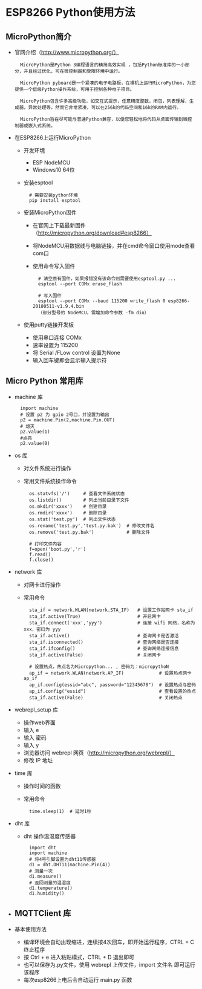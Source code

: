 # ESP8266  Python使用方法
## MicroPython简介

- 官网介绍（http://www.micropython.org/）

        MicroPython是Python 3编程语言的精简高效实现 ，包括Python标准库的一小部分，并且经过优化，可在微控制器和受限环境中运行。

        MicroPython pyboard是一个紧凑的电子电路板，在裸机上运行MicroPython，为您提供一个低级Python操作系统，可用于控制各种电子项目。

        MicroPython包含许多高级功能，如交互式提示，任意精度整数，闭包，列表理解，生成器，异常处理等。然而它非常紧凑，可以在256k的代码空间和16k的RAM内运行。

        MicroPython旨在尽可能与普通Python兼容，以便您轻松地将代码从桌面传输到微控制器或嵌入式系统。
        
    
- 在ESP8266上运行MicroPython
    -  开发环境
        - ESP NodeMCU
        - Windows10 64位
    - 安装esptool
    
            # 需要安装python环境
            pip install esptool

    - 安装MicroPython固件
        - 在官网上下载最新固件（http://micropython.org/download#esp8266）
        - 将NodeMCU用数据线与电脑链接，并在cmd命令窗口使用mode查看com口
        - 使用命令写入固件
        
                # 清空原有固件，如果报错没有该命令则需要使用esptool.py ...
                esptool --port COMx erase_flash
                
                # 写入固件
                esptool --port COMx --baud 115200 write_flash 0 esp8266-20180511-v1.9.4.bin
                （部分型号的 NodeMCU，需增加命令参数 -fm dio）
                
    - 使用putty链接开发板
        - 使用串口连接 COMx
        - 速率设置为 115200
        - 将 Serial /FLow control 设置为None
        - 输入回车键即会显示输入提示符
        
## Micro Python 常用库

- machine 库

        import machine
        # 设置 p2 为 gpio 2号口，并设置为输出
        p2 = machine.Pin(2,machine.Pin.OUT)
        # 熄灭
        p2.value(1)
        #点亮
        p2.value(0)
     
- os 库
    - 对文件系统进行操作
    - 常用文件系统操作命令
    
            os.statvfs('/')     # 查看文件系统状态
            os.listdir()        # 列出当前目录下文件
            os.mkdir('xxxx')    # 创建目录
            os.rmdir('xxxx')    # 删除目录
            os.stat('test.py')  # 列出文件状态
            os.rename('test.py','test.py.bak')  # 修改文件名
            os.remove('test.py.bak')            # 删除文件
            
            # 打印文件内容
            f=open('boot.py','r')
            f.read()
            f.close()

- network 库
    - 对网卡进行操作
    - 常用命令
    
            sta_if = network.WLAN(network.STA_IF)   # 设置工作站网卡 sta_if
            sta_if.active(True)                     # 开启网卡
            sta_if.connect('xxx','yyy')             # 连接 wifi 网络，名称为 xxx，密码为 yyy
            sta_if.active()                         # 查询网卡是否激活
            sta_if.isconnected()                    # 查询网络是否连接
            sta_if.ifconfig()                       # 查询网络连接信息
            sta_if.active(False)                    # 关闭网卡
            
            # 设置热点，热点名为Micropython... , 密码为：micropythoN
            ap_if = network.WLAN(network.AP_IF)             # 设置热点网卡 ap_if
            ap_if.config(essid="abc", password="12345678")  # 设置热点与密码
            ap_if.config("essid")                           # 查看设置的热点
            sta_if.active(False)                            # 关闭热点
            
                
- webrepl_setup 库
    - 操作web界面
    - 输入 e 
    - 输入 密码
    - 输入 y
    - 浏览器访问 webrepl 网页（http://micropython.org/webrepl/）
    - 修改 IP 地址
    
- time 库
    - 操作时间的函数
    - 常用命令
    
            time.sleep(1)  # 延时1秒
            
            
- dht 库
    - dht 操作温湿度传感器
            
            import dht
            import machine
            # 将4号引脚设置为dht11传感器
            d1 = dht.DHT11(machine.Pin(4))
            # 测量一次
            d1.measure()
            # 返回测量的温湿度
            d1.temperature()
            d1.humidity()
            
- MQTTClient 库
    - 
    
            
- 基本使用方法
    - 编译环境会自动出现缩进，连续按4次回车，即开始运行程序，CTRL + C 终止程序
    - 按 Ctrl + e 进入粘贴模式，CTRL + D 退出即可
    - 也可以保存为.py文件，使用 webrepl 上传文件，import 文件名 即可运行该程序
    - 每次esp8266上电后会自动运行 main.py 函数

